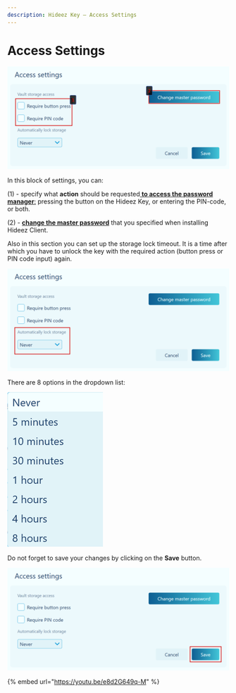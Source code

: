 ```yaml
---
description: Hideez Key — Access Settings
---
```


# Access Settings

![](<../../.gitbook/assets/image (46).png>)

In this block of settings, you can:&#x20;

(1) - specify what **action** should be requested[ **to access the password manager**:](untitled-1.md) pressing the button on the Hideez Key, or entering the PIN-code, or both.&#x20;

(2) - [**change the master password**](change-master-password.md) that you specified when installing Hideez Client.&#x20;

Also in this section you can set up the storage lock timeout. It is a time after which you have to unlock the key with the required action (button press or PIN code input) again.

![](<../../.gitbook/assets/image (102).png>)

There are 8 options in the dropdown list:

![](<../../.gitbook/assets/image (80).png>)

Do not forget to save your changes by clicking on the **Save** button.

![](<../../.gitbook/assets/image (54).png>)

{% embed url="https://youtu.be/e8d2G649q-M" %}
